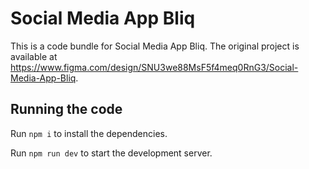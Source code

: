 
  # Social Media App Bliq

  This is a code bundle for Social Media App Bliq. The original project is available at https://www.figma.com/design/SNU3we88MsF5f4meq0RnG3/Social-Media-App-Bliq.

  ## Running the code

  Run `npm i` to install the dependencies.

  Run `npm run dev` to start the development server.
  